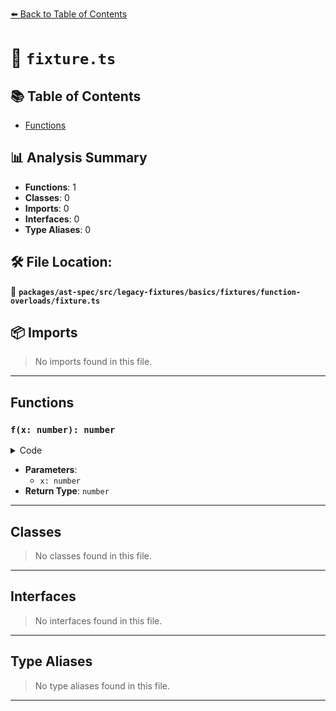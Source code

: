 [⬅️ Back to Table of Contents](../../../../../../../index.md)

# 📄 `fixture.ts`

## 📚 Table of Contents

- [Functions](#functions)

## 📊 Analysis Summary

- **Functions**: 1
- **Classes**: 0
- **Imports**: 0
- **Interfaces**: 0
- **Type Aliases**: 0

## 🛠️ File Location:
📂 **`packages/ast-spec/src/legacy-fixtures/basics/fixtures/function-overloads/fixture.ts`**

## 📦 Imports

> No imports found in this file.


---

## Functions

### `f(x: number): number`

<details><summary>Code</summary>

```ts
export function f(x: number): number;
```
</details>

- **Parameters**:
  - `x: number`
- **Return Type**: `number`

---

## Classes

> No classes found in this file.


---

## Interfaces

> No interfaces found in this file.


---

## Type Aliases

> No type aliases found in this file.


---